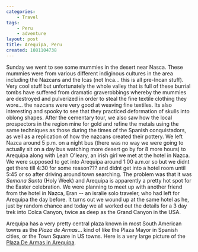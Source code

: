 ```yaml
---
categories:
    - Travel
tags:
    - Peru
    - adventure
layout: post
title: Arequipa, Peru
created: 1081104738
---
```


Sunday we went to see some mummies in the desert near Nasca. These mummies were from various different indiginous cultures in the area including the Nazcans and the Icas (not Inca... this is all pre-Incan stuff). <!--more-->Very cool stuff but unfortunately the whole valley that is full of these burrial tombs have suffered from dramatic graverobbings whereby the mummies are destroyed and pulverized in order to steal the fine textile clothing they wore... the nazcans were very good at weaving fine textiles.  Its also interesting and spooky to see that they practiced deformation of skulls into oblong shapes. After the cementary tour, we also saw how the local prospectors in the region mine for gold and refine the metals using the same techniques as those during the times of the Spanish conquistadors, as well as a replication of how the nazcans created their pottery. We left Nazca around 5 p.m. on a night bus (there was no way we were going to actually sit on a day bus watching more desert go by for 8 more hours) to Arequipa along with Leah O'leary, an irish girl we met at the hotel in Nazca.  We were supposed to get into Arequipa around 1:00 a.m.or so but we didnt get there till 4:30 for some reason??? and didnt get into a hotel room until 5:45 or so after driving around town searching. The problem was that it was *Semana Santa* (Holy Week) and Arequipa is apparently a pretty hot spot for the Easter celebration.  We were planning to meet up with another friend from the hotel in Nazca, Eran -- an isralie solo traveler, who had left for Arequipa the day before. It turns out we wound up at the same hotel as he, just by random chance and today we all worked out the details for a 3 day trek into Colca Canyon, twice as deep as the Grand Canyon in the USA.

Arequipa has a very pretty central plaza known in most South American towns as the *Plaza de Armas*... kind of like the Plaza Mayor in Spanish cities, or the Town Square in US towns. Here is a very large picture of the <a href="http://club.telepolis.com/jrguitar21/destinations/south_america2004/Peru-Arequipa-PlazaDeArmas.jpg">Plaza De Armas in Arequipa</a>.
